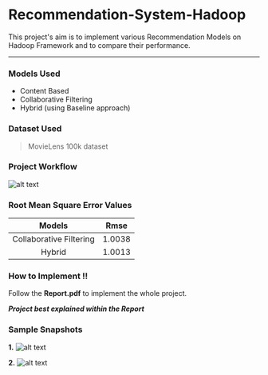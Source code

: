 # Recommendation-System-Hadoop
This project's aim is to implement various Recommendation Models on Hadoop Framework and to compare their performance.
___
### Models Used
- Content Based
- Collaborative Filtering
- Hybrid (using Baseline approach)
### Dataset Used
> MovieLens 100k dataset
### Project Workflow
![alt text](https://github.com/Team-HSP/Recommendation-System-Hadoop/blob/master/Workflow.JPG "Workflow")
### Root Mean Square Error Values
Models | Rmse
:-----------: |:-------------:
Collaborative Filtering | 1.0038
Hybrid | 1.0013
### How to Implement !!
Follow the **Report.pdf** to implement the whole project.

**_Project best explained within the Report_**
### Sample Snapshots
**1.** 
![alt text](https://github.com/Team-HSP/Recommendation-System-Hadoop/blob/master/Source%20Code/Web%20UI%20Snapshots/HybridRecommendation.png "Recommendations for User 156")

**2.**
![alt text](https://github.com/Team-HSP/Recommendation-System-Hadoop/blob/master/Source%20Code/Web%20UI%20Snapshots/RestRecommendations.png "Recommendations for User 156")
